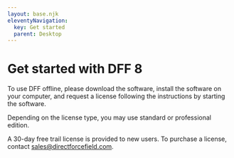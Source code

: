 ```yaml
---
layout: base.njk
eleventyNavigation:
  key: Get started
  parent: Desktop
---
```


# Get started with DFF 8

To use DFF offline, please download the software, install the software on your computer, and request a license following the instructions by starting the software.

Depending on the license type, you may use standard or professional edition.

A 30-day free trail license is provided to new users. To purchase a license, contact sales@directforcefield.com.
